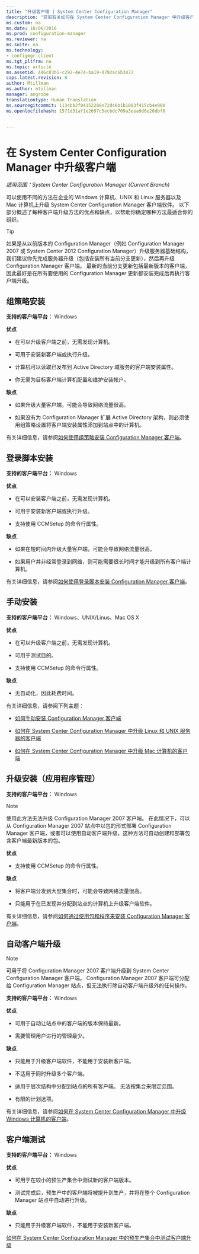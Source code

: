 ```yaml
---
title: "升级客户端 | System Center Configuration Manager"
description: "获取有关如何在 System Center Configuration Manager 中升级客户端的信息。"
ms.custom: na
ms.date: 10/06/2016
ms.prod: configuration-manager
ms.reviewer: na
ms.suite: na
ms.technology:
- configmgr-client
ms.tgt_pltfrm: na
ms.topic: article
ms.assetid: 446c83b5-c292-4e74-ba19-0792ac6b3472
caps.latest.revision: 8
author: Mtillman
ms.author: mtillman
manager: angrobe
translationtype: Human Translation
ms.sourcegitcommit: 1134bb2f04152288e72d40b1b1083f415cb4e900
ms.openlocfilehash: 1571d31af1e2697c5ecbdc709a3eea9d6e28dbf0


---
```

# <a name="upgrade-clients-in-system-center-configuration-manager"></a>在 System Center Configuration Manager 中升级客户端

*适用范围：System Center Configuration Manager (Current Branch)*

可以使用不同的方法在企业的 Windows 计算机、UNIX 和 Linux 服务器以及 Mac 计算机上升级 System Center Configuration Manager 客户端软件。 以下部分概述了每种客户端升级方法的优点和缺点，以帮助你确定哪种方法最适合你的组织。  

> [!TIP]  
>  如果是从以前版本的 Configuration Manager（例如 Configuration Manager 2007 或 System Center 2012 Configuration Manager）升级服务器基础结构，我们建议你先完成服务器升级（包括安装所有当前分支更新），然后再升级 Configuration Manager 客户端。   最新的当前分支更新包括最新版本的客户端，因此最好是在所有要使用的 Configuration Manager 更新都安装完成后再执行客户端升级。  

## <a name="group-policy-installation"></a>组策略安装  
 **支持的客户端平台：** Windows  

 **优点**  

-   在可以升级客户端之前，无需发现计算机。  

-   可用于安装新客户端或执行升级。  

-   计算机可以读取已发布到 Active Directory 域服务的客户端安装属性。  

-   你无需为目标客户端计算机配置和维护安装帐户。  

 **缺点**  

-   如果升级大量客户端，可能会导致网络流量很高。  

-   如果没有为 Configuration Manager 扩展 Active Directory 架构，则必须使用组策略设置将客户端安装属性添加到站点中的计算机。  

 有关详细信息，请参阅[如何使用组策略安装 Configuration Manager 客户端](../../../../core/clients/deploy/deploy-clients-to-windows-computers.md#BKMK_ClientGP)。  

## <a name="logon-script-installation"></a>登录脚本安装  
 **支持的客户端平台：** Windows  

 **优点**  

-   在可以安装客户端之前，无需发现计算机。  

-   可用于安装新客户端或执行升级。  

-   支持使用 CCMSetup 的命令行属性。  

 **缺点**  

-   如果在短时间内升级大量客户端，可能会导致网络流量很高。  

-   如果用户并非经常登录到网络，则可能需要很长时间才能升级到所有客户端计算机。  

 有关详细信息，请参阅[如何使用登录脚本安装 Configuration Manager 客户端](../../../../core/clients/deploy/deploy-clients-to-windows-computers.md#BKMK_ClientLogonScript)。  

## <a name="manual-installation"></a>手动安装  
 **支持的客户端平台：** Windows、UNIX/Linus、Mac OS X  

 **优点**  

-   在可以升级客户端之前，无需发现计算机。  

-   可用于测试目的。  

-   支持使用 CCMSetup 的命令行属性。  

 **缺点**  

-   无自动化，因此耗费时间。  

 有关详细信息，请参阅下列主题：  

-   [如何手动安装 Configuration Manager 客户端](../../../../core/clients/deploy/deploy-clients-to-windows-computers.md#BKMK_Manual)  

-   [如何在 System Center Configuration Manager 中升级 Linux 和 UNIX 服务器的客户端](../../../../core/clients/manage/upgrade/upgrade-clients-for-linux-and-unix-servers.md)  

-   [如何在 System Center Configuration Manager 中升级 Mac 计算机的客户端](../../../../core/clients/manage/upgrade/upgrade-clients-on-mac-computers.md)  

## <a name="upgrade-installation-application-management"></a>升级安装（应用程序管理）  
 **支持的客户端平台：** Windows  

> [!NOTE]  
>  使用此方法无法升级 Configuration Manager 2007 客户端。 在此情况下，可以从 Configuration Manager 2007 站点中以包的形式部署 Configuration Manager 客户端，或者可以使用自动客户端升级，这种方法可自动创建和部署包含客户端最新版本的包。  

 **优点**  

-   支持使用 CCMSetup 的命令行属性。  

 **缺点**  

-   将客户端分发到大型集合时，可能会导致网络流量很高。  

-   只能用于在已发现并分配到站点的计算机上升级客户端软件。  

 有关详细信息，请参阅[如何通过使用包和程序来安装 Configuration Manager 客户端](../../../../core/clients/deploy/deploy-clients-to-windows-computers.md#BKMK_ClientApp)。  

## <a name="automatic-client-upgrade"></a>自动客户端升级  

> [!NOTE]  
>  可用于将 Configuration Manager 2007 客户端升级到 System Center Configuration Manager 客户端。 Configuration Manager 2007 客户端可分配给 Configuration Manager 站点，但无法执行除自动客户端升级外的任何操作。  

 **支持的客户端平台：** Windows  

 **优点**  

-   可用于自动让站点中的客户端的版本保持最新。  

-   需要管理用户进行的管理最少。  

 **缺点**  

-   只能用于升级客户端软件，不能用于安装新客户端。  

-   不适用于同时升级多个客户端。  

-   适用于层次结构中分配到站点的所有客户端。 无法按集合来限定范围。  

-   有限的计划选项。  

 有关详细信息，请参阅[如何在 System Center Configuration Manager 中升级 Windows 计算机的客户端](../../../../core/clients/manage/upgrade/upgrade-clients-for-windows-computers.md)。  

## <a name="client-testing"></a>客户端测试  
 **支持的客户端平台：** Windows  

 **优点**  

-   可用于在较小的预生产集合中测试新的客户端版本。  

-   测试完成后，预生产中的客户端将被提升到生产，并将在整个 Configuration Manager 站点中自动进行升级。  

 **缺点**  

-   只能用于升级客户端软件，不能用于安装新客户端。  

 [如何在 System Center Configuration Manager 中的预生产集合中测试客户端升级](../../../../core/clients/manage/upgrade/test-client-upgrades.md)  



<!--HONumber=Nov16_HO1-->


